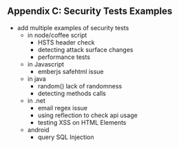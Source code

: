 ## Appendix C: Security Tests Examples

* add multiple examples of security tests
   * in node/coffee script
      * HSTS header check
      * detecting attack surface changes
      * performance tests
   * in Javascript
      * emberjs safehtml issue
   * in java
      * random() lack of randomness
      * detecting methods calls
   * in .net
      * email regex issue
      * using reflection to check api usage
      * testing XSS on HTML Elements
   * android
      * query SQL Injection
